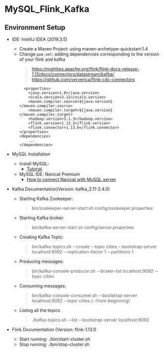 # MySQL_Flink_Kafka

## Environment Setup
- IDE: IntelliJ IDEA (2019.3.5)
    - Create a Maven Project: using maven-archetype-quickstart:1.4
    - Change `pom.xml`: adding dependencies corresponding to the version of your flink and kafka
        > https://nightlies.apache.org/flink/flink-docs-release-1.13/docs/connectors/datastream/kafka/
        > https://github.com/ververica/flink-cdc-connectors
        ```
          <properties>
            <java.version>1.8</java.version>
            <scala.version>2.12</scala.version>
            <maven.compiler.source>${java.version}</maven.compiler.source>
            <maven.compiler.target>${java.version}</maven.compiler.target>
            <hadoop.version>3.1.3</hadoop.version>
            <flink.version>1.13.1</flink.version>
            <flink.connector>1.13.6</flink.connector>
        </properties>
        <dependencies>
            ...
        </dependencies>
        ```
- MySQL Installation
    - Install MySQL: 
        - [Tutorial](https://www.youtube.com/watch?v=UcpHkYfWarM)
    - MySQL IDE: Navicat Premium
        - [How to connect Navicat with MySQL server](https://www.youtube.com/watch?v=Ky-CGWMbdqw)
- Kafka Documentation(Version: kafka_2.11-2.4.0)
    - Starting Kafka Zookeeper: 
        > bin/zookeeper-server-start.sh config/zookeeper.properties
    - Starting Kafka broker: 
        > bin/kafka-server-start.sh config/server.properties
    - Creating Kafka Topic: 
        > bin/kafka-topics.sh --create --topic cities --bootstrap-server localhost:9092 --replication-factor 1 --partitions 1
    - Producing messages: 
        > bin/kafka-console-producer.sh --broker-list localhost:9092 --topic cities 
    - Consuming messages: 
        > bin/kafka-console-consumer.sh --bootstrap-server localhost:9092 --topic cities (--from-beginning)
    - Listing all the topics
        > ./kafka-topics.sh --list --bootstrap-server localhost:9092

- Flink Documentation (Version: flink-1.13.1)
    - Start running: ./bin/start-cluster.sh
    - Stop running: ./bin/stop-cluster.sh

